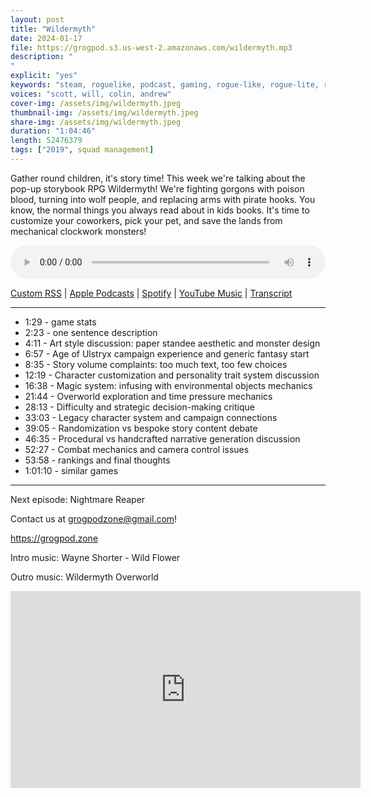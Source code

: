 ```yaml
---
layout: post
title: "Wildermyth"
date: 2024-01-17
file: https://grogpod.s3.us-west-2.amazonaws.com/wildermyth.mp3
description: "
"
explicit: "yes" 
keywords: "steam, roguelike, podcast, gaming, rogue-like, rogue-lite, roguelite"
voices: "scott, will, colin, andrew"
cover-img: /assets/img/wildermyth.jpeg
thumbnail-img: /assets/img/wildermyth.jpeg
share-img: /assets/img/wildermyth.jpeg
duration: "1:04:46"
length: 52476379
tags: ["2019", squad management]
---
```


Gather round children, it's story time! This week we're talking about the pop-up storybook RPG Wildermyth! We're fighting gorgons with poison blood, turning into wolf people, and replacing arms with pirate hooks. You know, the normal things you always read about in kids books. It's time to customize your coworkers, pick your pet, and save the lands from mechanical clockwork monsters!



<div class="container">
  <audio controls style="width: 100%;">
    <source src="https://grogpod.s3.us-west-2.amazonaws.com/wildermyth.mp3" type="audio/mpeg">
  </audio>
</div>

[Custom RSS](https://grogpod.zone/feed.xml) | [Apple Podcasts](https://podcasts.apple.com/us/podcast/wildermyth/id1650474911?i=1000641932640) | [Spotify](https://open.spotify.com/episode/6wKES53Rk3fW7Q6EgyhYcM?si=pFGLpuazQlOlXO9mZDb2ng) | [YouTube Music](https://www.youtube.com/playlist?list=PL-ShOmyMvd4jYFChE6tgj0JYG8RKK4xe0) | [Transcript](https://github.com/ScottBurger/going_rogue_podcast/blob/master/docs/transcripts/wildermyth.txt)

---
* 1:29 - game stats
* 2:23 - one sentence description
* 4:11 - Art style discussion: paper standee aesthetic and monster design
* 6:57 - Age of Ulstryx campaign experience and generic fantasy start
* 8:35 - Story volume complaints: too much text, too few choices
* 12:19 - Character customization and personality trait system discussion
* 16:38 - Magic system: infusing with environmental objects mechanics
* 21:44 - Overworld exploration and time pressure mechanics
* 28:13 - Difficulty and strategic decision-making critique
* 33:03 - Legacy character system and campaign connections
* 39:05 - Randomization vs bespoke story content debate
* 46:35 - Procedural vs handcrafted narrative generation discussion
* 52:27 - Combat mechanics and camera control issues
* 53:58 - rankings and final thoughts
* 1:01:10 - similar games

---

Next episode: Nightmare Reaper

Contact us at grogpodzone@gmail.com!

https://grogpod.zone

Intro music: Wayne Shorter - Wild Flower

Outro music: Wildermyth Overworld

<div class="embed-responsive embed-responsive-16by9">
<iframe width="560" height="315" src="https://www.youtube.com/embed/aDKqGLBgyFg" title="YouTube video player" frameborder="0" allow="accelerometer; autoplay; clipboard-write; encrypted-media; gyroscope; picture-in-picture" allowfullscreen></iframe>
</div>
